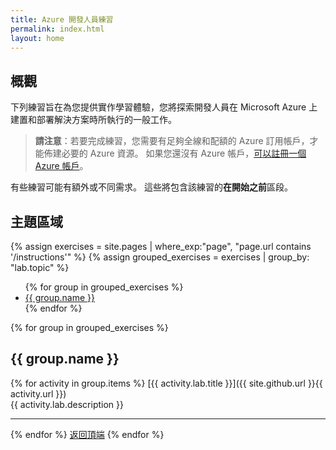 ```yaml
---
title: Azure 開發人員練習
permalink: index.html
layout: home
---
```


## 概觀

下列練習旨在為您提供實作學習體驗，您將探索開發人員在 Microsoft Azure 上建置和部署解決方案時所執行的一般工作。

> **請注意**：若要完成練習，您需要有足夠全線和配額的 Azure 訂用帳戶，才能佈建必要的 Azure 資源。 如果您還沒有 Azure 帳戶，[可以註冊一個 Azure 帳戶](https://azure.microsoft.com/free)。 

有些練習可能有額外或不同需求。 這些將包含該練習的**在開始之前**區段。

## 主題區域
{% assign exercises = site.pages | where_exp:"page", "page.url contains '/instructions'" %} {% assign grouped_exercises = exercises | group_by: "lab.topic" %}

<ul>
{% for group in grouped_exercises %}
<li><a href="#{{ group.name | slugify }}">{{ group.name }}</a></li>
{% endfor %}
</ul>

{% for group in grouped_exercises %}

## <a id="{{ group.name | slugify }}"></a>{{ group.name }} 

{% for activity in group.items %} [{{ activity.lab.title }}]({{ site.github.url }}{{ activity.url }}) <br/> {{ activity.lab.description }}

---

{% endfor %} <a href="#overview">返回頂端</a> {% endfor %}

